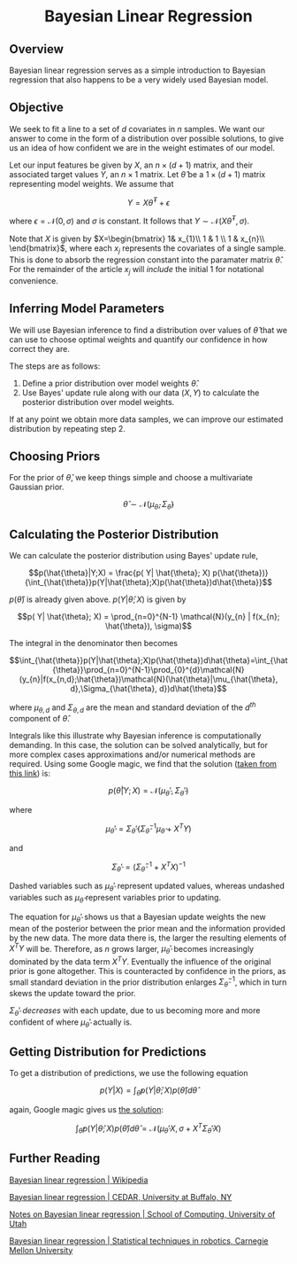 
# <center>Bayesian Linear Regression</center>

## Overview
Bayesian linear regression serves as a simple introduction to Bayesian regression that also happens to be a very widely used Bayesian model.

## Objective
We seek to fit a line to a set of $d$ covariates in $n$ samples. We want our answer to come in the form of a distribution over possible solutions, to give us an idea of how confident we are in the weight estimates of our model.

Let our input features be given by $X$, an $n \times (d+1)$ matrix, and their associated target values $Y$, an $n \times 1$ matrix. Let $\hat{\theta}$ be a $1 \times (d+1)$ matrix representing model weights. We assume that 

$$Y = X\hat{\theta}^{T} + \epsilon$$

where $\epsilon=\mathcal{N}(0, \sigma)$ and $\sigma$ is constant. It follows that $Y \sim \mathcal{N}(X\hat{\theta}^{T}, \sigma)$.

Note that $X$ is given by  $X=\begin{bmatrix} 1& x_{1}\\ 1 & 1 \\ 1 & x_{n}\\ \end{bmatrix}$, where each $x_{j}$ represents the covariates of a single sample. This is done to absorb the regression constant into the paramater matrix $\hat{\theta}$. For the remainder of the article $x_{j}$ will *include* the initial $1$ for notational convenience.

## Inferring Model Parameters
We will use Bayesian inference to find a distribution over values of $\hat{\theta}$ that we can use to choose optimal weights and quantify our confidence in how correct they are.

The steps are as follows:

1. Define a prior distribution over model weights $\hat{\theta}$.
2. Use Bayes' update rule along with our data $(X, Y)$ to calculate the posterior distribution over model weights.

If at any point we obtain more data samples, we can improve our estimated distribution by repeating step 2.

## Choosing Priors
For the prior of $\hat{\theta}$, we keep things simple and choose a multivariate Gaussian prior.

$$\hat{\theta} \sim \mathcal{N}(\mu_{\hat{\theta}}, \Sigma_{\hat{\theta}})$$

## Calculating the Posterior Distribution
We can calculate the posterior distribution using Bayes' update rule,

$$p(\hat{\theta}|Y;X) = \frac{p( Y| \hat{\theta}; X) p(\hat{\theta})}{\int_{\hat{\theta}}p(Y|\hat{\theta};X)p(\hat{\theta})d\hat{\theta}}$$

$p(\hat{\theta})$ 
is already given above. 
$p(Y|\hat{\theta}; X)$ 
is given by

$$p( Y| \hat{\theta}; X) = \prod_{n=0}^{N-1} \mathcal{N}(y_{n} | f(x_{n}; \hat{\theta}), \sigma)$$

The integral in the denominator then becomes

$$\int_{\hat{\theta}}p(Y|\hat{\theta};X)p(\hat{\theta})d\hat{\theta}=\int_{\hat{\theta}}\prod_{n=0}^{N-1}\prod_{0}^{d}\mathcal{N}(y_{n}|f(x_{n,d};\hat{\theta})\mathcal{N}(\hat{\theta}|\mu_{\hat{\theta}, d},\Sigma_{\hat{\theta}, d})d\hat{\theta}$$

where $\mu_{\theta, d}$ and $\Sigma_{\theta, d}$ are the mean and standard deviation of the $d^{th}$ component of $\hat{\theta}$.

Integrals like this illustrate why Bayesian inference is computationally demanding. In this case, the solution can be solved analytically, but for more complex cases approximations and/or numerical methods are required. Using some Google magic, we find that the solution (<a href ="https://cedar.buffalo.edu/~srihari/CSE574/Chap3/3.4-BayesianRegression.pdf">taken from this link</a>) is:

$$p(\hat{\theta}|Y;X) = \mathcal{N}(\mu_{\hat{\theta}}', \Sigma_{\hat{\theta}}')$$

where

$$\mu_{\hat{\theta}}' = \Sigma_{\hat{\theta}}'(\Sigma_{\hat{\theta}}^{-1} \mu_{\hat{\theta}} + X^{T}Y)$$

and

$$\Sigma_{\hat{\theta}}' = (\Sigma_{\hat{\theta}}^{-1} + X^{T}X)^{-1}$$

Dashed variables such as $\mu_{\hat{\theta}}'$ represent updated values, whereas undashed variables such as $\mu_{\hat{\theta}}$ represent variables prior to updating.

The equation for $\mu_{\hat{\theta}}'$ shows us that a Bayesian update weights the new mean of the posterior between the prior mean and the information provided by the new data. The more data there is, the larger the resulting elements of $X^{T}Y$ will be. Therefore, as $n$ grows larger, $\mu_{\hat{\theta}}'$ becomes increasingly dominated by the data term $X^{T}Y$. Eventually the influence of the original prior is gone altogether. This is counteracted by confidence in the priors, as small standard deviation in the prior distribution enlarges $\Sigma_{\hat{\theta}}^{-1}$, which in turn skews the update toward the prior.

$\Sigma_{\hat{\theta}}'$ *decreases* with each update, due to us becoming more and more confident of where $\mu_{\hat{\theta}}'$ actually is.

## Getting Distribution for Predictions
To get a distribution of predictions, we use the following equation

$$p(Y|X) = \int_{\hat{\theta}}p(Y|\hat{\theta};X)p(\hat{\theta})d\hat{\theta} $$

again, Google magic gives us <a href ="https://cedar.buffalo.edu/~srihari/CSE574/Chap3/3.4-BayesianRegression.pdf">the solution</a>:

$$ \int_{\hat{\theta}}p(Y|\hat{\theta};X)p(\hat{\theta})d\hat{\theta} = \mathcal{N}(\mu_{\hat{\theta}}'X, \sigma+X^{T}\Sigma_{\hat{\theta}}'X)$$


## Further Reading

<a href="https://en.wikipedia.org/wiki/Bayesian_linear_regression">Bayesian linear regression | Wikipedia</a>

<a href="https://cedar.buffalo.edu/~srihari/CSE574/Chap3/3.4-BayesianRegression.pdf">Bayesian linear regression | CEDAR, University at Buffalo, NY</a>

<a href="https://www.cs.utah.edu/~fletcher/cs6957/lectures/BayesianLinearRegression.pdf">Notes on Bayesian linear regression | School of Computing, University of Utah</a>

<a href="http://www.cs.cmu.edu/~16831-f14/notes/F14/16831_lecture20_jhua_dkambam.pdf">Bayesian linear regression | Statistical techniques in robotics, Carnegie Mellon University</a>